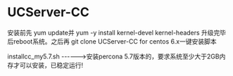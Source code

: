 UCServer-CC
===========
安装前先 yum update并 yum -y install kernel-devel kernel-headers
升级完毕后reboot系统。之后再 git clone
UCServer-CC for centos 6.x一键安装脚本

installcc_my5.7.sh ------>安装percona 5.7版本的，要求系统至少大于2GB内存才可以安装，已稳定运行!

